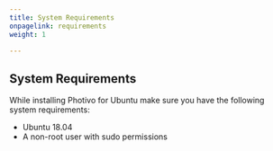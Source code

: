 ```yaml
---
title: System Requirements
onpagelink: requirements
weight: 1

---
```


System Requirements
-------------------

While installing Photivo for Ubuntu make sure you have the following system requirements:

- Ubuntu 18.04
- A non-root user with sudo permissions
 